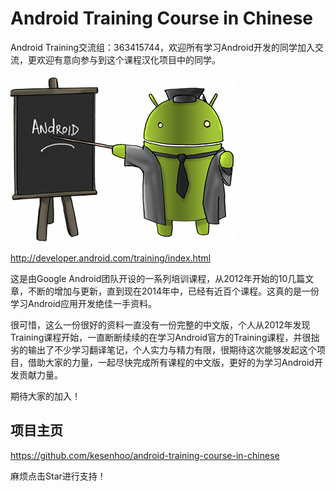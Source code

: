 # Android Training Course in Chinese

Android Training交流组：363415744，欢迎所有学习Android开发的同学加入交流，更欢迎有意向参与到这个课程汉化项目中的同学。

![Android Training](android_training.jpg)

<http://developer.android.com/training/index.html>

这是由Google Android团队开设的一系列培训课程，从2012年开始的10几篇文章，不断的增加与更新，直到现在2014年中，已经有近百个课程。这真的是一份学习Android应用开发绝佳一手资料。

很可惜，这么一份很好的资料一直没有一份完整的中文版，个人从2012年发现Training课程开始，一直断断续续的在学习Android官方的Training课程，并很拙劣的输出了不少学习翻译笔记，个人实力与精力有限，很期待这次能够发起这个项目，借助大家的力量，一起尽快完成所有课程的中文版，更好的为学习Android开发贡献力量。

期待大家的加入！

## 项目主页
<https://github.com/kesenhoo/android-training-course-in-chinese>

麻烦点击Star进行支持！
